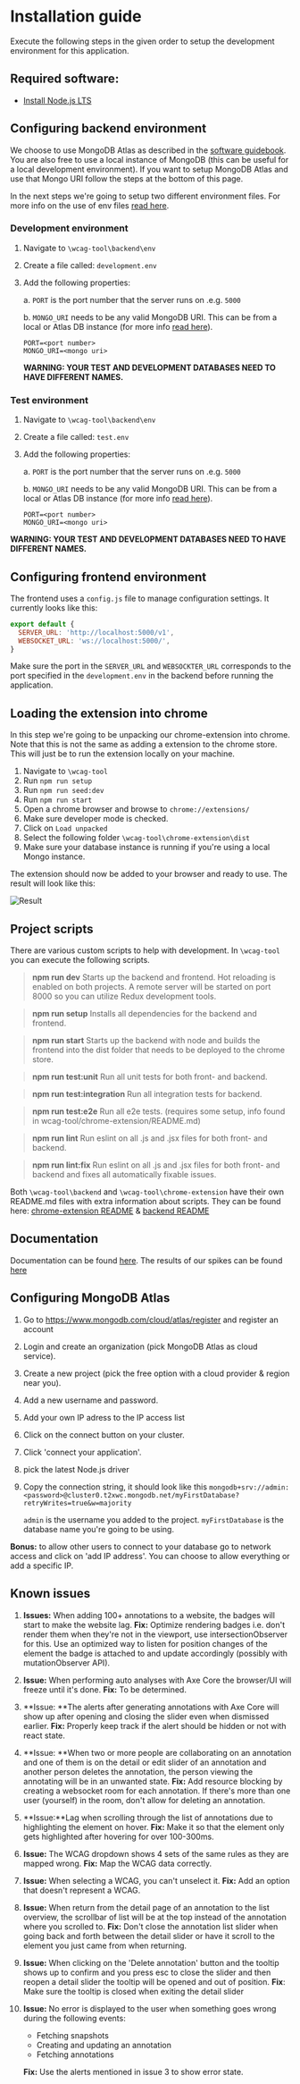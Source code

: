 # Installation guide

Execute the following steps in the given order to setup the development environment for this application. 

## Required software:

- [Install Node.js LTS](https://nodejs.org/en/)

## Configuring backend environment

We choose to use MongoDB Atlas as described in the [software guidebook](./documentatie/Software-Guidebook/Software-Guidebook-WCAG-Tool.md). You are also free to use a local instance of MongoDB (this can be useful for a local development environment). If you want to setup MongoDB Atlas and use that Mongo URI follow the steps at the bottom of this page.

In the next steps we're going to setup two different environment files. For more info on the use of env files [read here](https://www.npmjs.com/package/dotenv).

### Development environment 

1. Navigate to `\wcag-tool\backend\env`

2. Create a file called: `development.env`

3. Add the following properties: 

   a. `PORT` is the port number that the server runs on .e.g. `5000`
   
   b. `MONGO_URI` needs to be any valid MongoDB URI. This can be from a local or Atlas DB instance (for more info [read here](https://docs.mongodb.com/manual/reference/connection-string/)).
   
   ```
   PORT=<port number>
   MONGO_URI=<mongo uri>
   ```
   
    **WARNING: YOUR TEST AND DEVELOPMENT DATABASES NEED TO HAVE DIFFERENT NAMES.**

### Test environment 

1. Navigate to `\wcag-tool\backend\env`

2. Create a file called: `test.env` 

3. Add the following properties: 

   a. `PORT` is the port number that the server runs on .e.g. `5000`

   b. `MONGO_URI` needs to be any valid MongoDB URI. This can be from a local or Atlas DB instance (for more info [read here](https://docs.mongodb.com/manual/reference/connection-string/)).

   ```
   PORT=<port number>
   MONGO_URI=<mongo uri>
   ```

  **WARNING: YOUR TEST AND DEVELOPMENT DATABASES NEED TO HAVE DIFFERENT NAMES.**

## Configuring frontend environment

The frontend uses a `config.js` file to manage configuration settings. It currently looks like this: 

```js
export default {
  SERVER_URL: 'http://localhost:5000/v1',
  WEBSOCKET_URL: 'ws://localhost:5000/',
}
```

Make sure the port in the `SERVER_URL` and `WEBSOCKTER_URL` corresponds to the port specified in the `development.env` in the backend before running the application. 

## Loading the extension into chrome

In this step we're going to be unpacking our chrome-extension into chrome. Note that this is not the same as adding a extension to the chrome store. This will just be to run the extension locally on your machine. 

1. Navigate to `\wcag-tool`
2. Run `npm run setup`
2. Run `npm run seed:dev`
3. Run `npm run start`
4. Open a chrome browser and browse to `chrome://extensions/`
5. Make sure developer mode is checked. 
6. Click on `Load unpacked`
7. Select the following folder `\wcag-tool\chrome-extension\dist` 
7. Make sure your database instance is running if you're using a local Mongo instance.

The extension should now be added to your browser and ready to use. The result will look like this: 

![Result](https://media.giphy.com/media/ivAyXWGHRtKsENdyps/giphy.gif)

## Project scripts

There are various custom scripts to help with development. In `\wcag-tool` you can execute the following scripts.

> **npm run dev**
> Starts up the backend and frontend. Hot reloading is enabled on both projects. A remote server will be started on port 8000 so you can utilize Redux development tools. 

> **npm run setup**
> Installs all dependencies for the backend and frontend. 

> **npm run start**
> Starts up the backend with node and builds the frontend into the dist folder that needs to be deployed to the chrome store.

> **npm run test:unit**
> Run all unit tests for both front- and backend. 

> **npm run test:integration**
> Run all integration tests for backend.  

> **npm run test:e2e**
> Run all e2e tests. (requires some setup, info found in wcag-tool/chrome-extension/README.md)

> **npm run lint**
> Run eslint on all .js and .jsx files for both front- and backend. 

> **npm run lint:fix**
> Run eslint on all .js and .jsx files for both front- and backend and fixes all automatically fixable issues. 

Both `\wcag-tool\backend` and  `\wcag-tool\chrome-extension` have their own README.md files with extra information about scripts. They can be found here: [chrome-extension README](./wcag-tool/chrome-extension/README.md) & [backend README](./wcag-tool/backend/README.md) 

## Documentation

Documentation can be found [here](./documentatie/Software-Guidebook/Software-Guidebook-WCAG-Tool.md). The results of our spikes can be found [here](./documentatie/Spikes)

## Configuring MongoDB Atlas

1. Go to https://www.mongodb.com/cloud/atlas/register and register an account

2. Login and create an organization (pick MongoDB Atlas as cloud service).

3. Create a new project (pick the free option with a cloud provider & region near you). 

4. Add a new username and password. 

5. Add your own IP adress to the IP access list

6. Click on the connect button on your cluster.  

7. Click 'connect your application'. 

8. pick the latest Node.js driver

9. Copy the connection string, it should look like this `mongodb+srv://admin:<password>@cluster0.t2xwc.mongodb.net/myFirstDatabase?retryWrites=true&w=majority`

   `admin` is the username you added to the project. `myFirstDatabase` is the database name you're going to be using.

**Bonus:** to allow other users to connect to your database go to network access and click on 'add IP address'. You can choose to allow everything or add a specific IP.

## Known issues

1. **Issues:** When adding 100+ annotations to a website, the badges will start to make the website lag.
   **Fix:** Optimize rendering badges i.e. don't render them when they're not in the viewport, use intersectionObserver for this. Use an optimized way to listen for position changes of the element the badge is attached to and update accordingly (possibly with mutationObserver API). 
2. **Issue:** When performing auto analyses with Axe Core the browser/UI will freeze until it's done.
   **Fix:** To be determined.

3. **Issue: **The alerts after generating annotations with Axe Core will show up after opening and closing the slider even when dismissed earlier.
   **Fix:** Properly keep track if the alert should be hidden or not with react state.

4. **Issue: **When two or more people are collaborating on an annotation and one of them is on the detail or edit slider of an annotation and another person deletes the annotation, the person viewing the annotating will be in an unwanted state. 
   **Fix:** Add resource blocking by creating a websocket room for each annotation. If there's more than one user (yourself) in the room, don't allow for deleting an annotation. 

5. **Issue:**Lag when scrolling through the list of annotations due to highlighting the element on hover.
   **Fix:** Make it so that the element only gets highlighted after hovering for over 100-300ms.

6. **Issue:** The WCAG dropdown shows 4 sets of the same rules as they are mapped wrong.
   **Fix:** Map the WCAG data correctly.

7. **Issue:** When selecting a WCAG, you can't unselect it.
   **Fix:** Add an option that doesn't represent a WCAG.

8. **Issue:** When return from the detail page of an annotation to the list overview, the scrollbar of list will be at the top instead of the annotation where you scrolled to.
   **Fix:** Don't close the annotation list slider when going back and forth between the detail slider or have it scroll to the element you just came from when returning.

9. **Issue:** When clicking on the 'Delete annotation' button and the tooltip shows up to confirm and you press esc to close the slider and then reopen a detail slider the tooltip will be opened and out of position.
   **Fix**: Make sure the tooltip is closed when exiting the detail slider

10. **Issue:** No error is displayed to the user when something goes wrong during the following events:

    - Fetching snapshots
    - Creating and updating an annotation
    - Fetching annotations

    **Fix:** Use the alerts mentioned in issue 3 to show error state.

    

